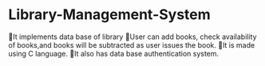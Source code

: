# Library-Management-System
It implements data base of library User can add books, check availability of books,and books will be subtracted as user issues the book. It is made using C language. It also has data base authentication system.
